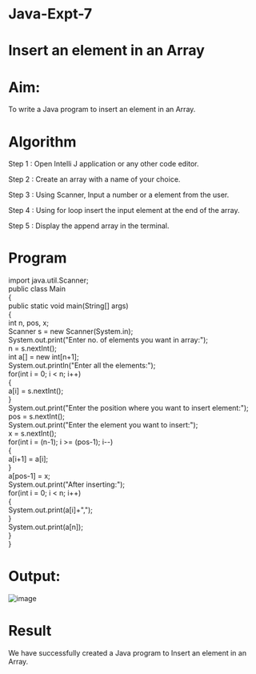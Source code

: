 # Java-Expt-7
# Insert an element in an Array
# Aim:
To write a Java program to insert an element in an Array.

# Algorithm
Step 1 : Open Intelli J application or any other code editor.

Step 2 : Create an array with a name of your choice.

Step 3 : Using Scanner, Input a number or a element from the user.

Step 4 : Using for loop insert the input element at the end of the array.

Step 5 : Display the append array in the terminal.

# Program

import java.util.Scanner;<br>
public class Main<br>
{<br>
    public static void main(String[] args)<br>
    {<br>
        int n, pos, x;<br>
        Scanner s = new Scanner(System.in);<br>
        System.out.print("Enter no. of elements you want in array:");<br>
        n = s.nextInt();<br>
        int a[] = new int[n+1];<br>
        System.out.println("Enter all the elements:");<br>
        for(int i = 0; i < n; i++)<br>
        {<br>
            a[i] = s.nextInt();<br>
        }<br>
        System.out.print("Enter the position where you want to insert element:");<br>
        pos = s.nextInt();<br>
        System.out.print("Enter the element you want to insert:");<br>
        x = s.nextInt();<br>
        for(int i = (n-1); i >= (pos-1); i--)<br>
        {<br>
            a[i+1] = a[i];<br>
        }<br>
        a[pos-1] = x;<br>
        System.out.print("After inserting:");<br>
        for(int i = 0; i < n; i++)<br>
        {<br>
            System.out.print(a[i]+",");<br>
        }<br>
        System.out.print(a[n]);<br>
    }<br>
}<br>
# Output:
![image](https://github.com/Anuayshh/Java-Expt-7/assets/127651217/f294f3df-64cc-47a4-99e8-f8c477755b76)


# Result
We have successfully created a Java program to Insert an element in an Array.
